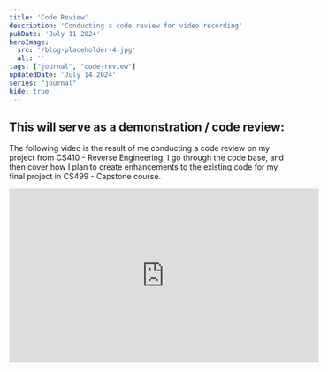 ```yaml
---
title: 'Code Review'
description: 'Conducting a code review for video recording'
pubDate: 'July 11 2024'
heroImage: 
  src: '/blog-placeholder-4.jpg'
  alt: ''
tags: ["journal", "code-review"]
updatedDate: 'July 14 2024'
series: "journal"
hide: true
---
```


## This will serve as a demonstration / code review:

The following video is the result of me conducting a code review on my project from CS410 - Reverse Engineering. I go through the code base, and then cover how I plan to create enhancements to the existing code for my final project in CS499 - Capstone course. 

<iframe width="560" height="315" src="https://www.youtube.com/embed/E1CH3KFfx1Q?si=WtFmFfg0rW4LCyg8" title="YouTube video player" frameborder="0" allow="accelerometer; autoplay; clipboard-write; encrypted-media; gyroscope; picture-in-picture; web-share" referrerpolicy="strict-origin-when-cross-origin" allowfullscreen></iframe>
